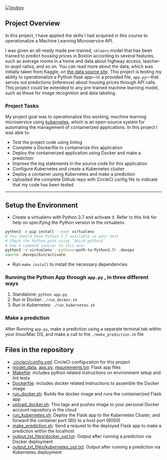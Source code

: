 ﻿[![loyboy](https://circleci.com/gh/loyboy/project-ml-microservice-kubernetes.svg?style=svg)](https://app.circleci.com/pipelines/github/loyboy/project-ml-microservice-kubernetes)

## Project Overview

In this project, I have applied the skills I had acquired in this course to operationalize a Machine Learning Microservice API. 

I was given an all-ready made pre-trained, `sklearn` model that has been trained to predict housing prices in Boston according to several features, such as average rooms in a home and data about highway access, teacher-to-pupil ratios, and so on. You can read more about the data, which was initially taken from Kaggle, on [the data source site](https://www.kaggle.com/c/boston-housing). This project is testing my ability to operationalize a Python flask app—in a provided file, `app.py`—that serves out predictions (inference) about housing prices through API calls. This project could be extended to any pre-trained machine learning model, such as those for image recognition and data labeling.

### Project Tasks

My project goal was to operationalize this working, machine learning microservice using [kubernetes](https://kubernetes.io/), which is an open-source system for automating the management of containerized applications. In this project I was able to:
* Test the project code using linting
* Complete a Dockerfile to containerize this application
* Deploy the containerized application using Docker and make a prediction
* Improve the log statements in the source code for this application
* Configure Kubernetes and create a Kubernetes cluster
* Deploy a container using Kubernetes and make a prediction
* Uploaded the complete Github repo with CircleCI config file to indicate that my code has been tested

---

## Setup the Environment

* Create a virtualenv with Python 3.7 and activate it. Refer to this link for help on specifying the Python version in the virtualenv. 
```bash
python3 -m pip install --user virtualenv
# You should have Python 3.7 available in your host. 
# Check the Python path using `which python3`
# Use a command similar to this one:
python3 -m virtualenv --python=<path-to-Python3.7> .devops
source .devops/bin/activate
```
* Run `make install` to install the necessary dependencies

### Running the Python App through `app.py` , in three different ways

1. Standalone:  `python app.py`
2. Run in Docker:  `./run_docker.sh`
3. Run in Kubernetes:  `./run_kubernetes.sh`

### Make a prediction

After Running `app.py`, make a prediction using a separate terminal tab within your linux/Mac OS, and make a call to the `./make_prediction.sh` file

## Files in the repository

- [.circleci/config.yml](.circleci/config.yml): CircleCI configuration for this project
- [model_data](model_data), [app.py](app.py), [requirements.txt](requirements.txt): Flask app files
- [Makefile](Makefile): includes python related instructions on environment setup and lint tests
- [Dockerfile](Dockerfile): includes docker related instructions to assemble the Docker image
- [run_docker.sh](run_docker.sh): Builds the docker image and runs the containerized Flask app
- [upload_docker.sh](upload_docker.sh): This tags and pushes image to your personal Docker account repository in the cloud
- [run_kubernetes.sh](run_kubernetes.sh): Deploy the Flask app to the Kubernetes Cluster, and forward the container port (80) to a host port (8000)
- [make_prediction.sh](make_prediction.sh): Send a request to the deployed Flask app to make a prediction within the localhost
- [output_txt_files/docker_out.txt](output_txt_files/docker_out.txt): Output after running a prediction via Docker deployment
- [output_txt_files/kubernetes_out.txt](output_txt_files/kubernetes_out.txt): Output after running a prediction via Kubernetes deployment

